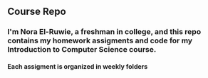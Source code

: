## Course Repo 
### I'm Nora El-Ruwie, a freshman in college, and this repo contains my homework assigments and code for my Introduction to Computer Science course.
#### Each assigment is organized in weekly folders
